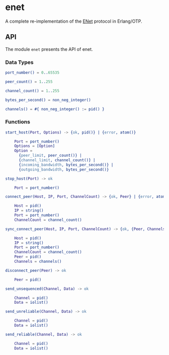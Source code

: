 # enet
A complete re-implementation of the [ENet](http://enet.bespin.org/) protocol in Erlang/OTP.

## API
The module `enet` presents the API of enet.

### Data Types
```erlang
port_number() = 0..65535

peer_count() = 1..255

channel_count() = 1..255

bytes_per_second() = non_neg_integer()

channels() = #{ non_neg_integer() := pid() }
```

### Functions
```erlang
start_host(Port, Options) -> {ok, pid()} | {error, atom()}

    Port = port_number()
    Options = [Option]
    Option =
      {peer_limit, peer_count()} |
      {channel_limit, channel_count()} |
      {incoming_bandwidth, bytes_per_second()} |
      {outgoing_bandwidth, bytes_per_second()}
```
```erlang
stop_host(Port) -> ok

    Port = port_number()
```
```erlang
connect_peer(Host, IP, Port, ChannelCount) -> {ok, Peer} | {error, atom()}

    Host = pid()
    IP = string()
    Port = port_number()
    ChannelCount = channel_count()
```
```erlang
sync_connect_peer(Host, IP, Port, ChannelCount) -> {ok, {Peer, Channels}} | {error, atom()}

    Host = pid()
    IP = string()
    Port = port_number()
    ChannelCount = channel_count()
    Peer = pid()
    Channels = channels()
```
```erlang
disconnect_peer(Peer) -> ok

    Peer = pid()
```
```erlang
send_unsequenced(Channel, Data) -> ok

    Channel = pid()
    Data = iolist()
```
```erlang
send_unreliable(Channel, Data) -> ok

    Channel = pid()
    Data = iolist()
```
```erlang
send_reliable(Channel, Data) -> ok

    Channel = pid()
    Data = iolist()
```
